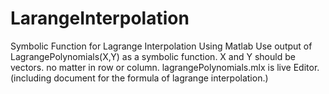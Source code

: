 # LarangeInterpolation
Symbolic Function for Lagrange Interpolation Using Matlab
Use output of LagrangePolynomials(X,Y) as a symbolic function. 
X and Y should be vectors. no matter in row or column.
lagrangePolynomials.mlx is live Editor.(including document for the formula of lagrange interpolation.)
